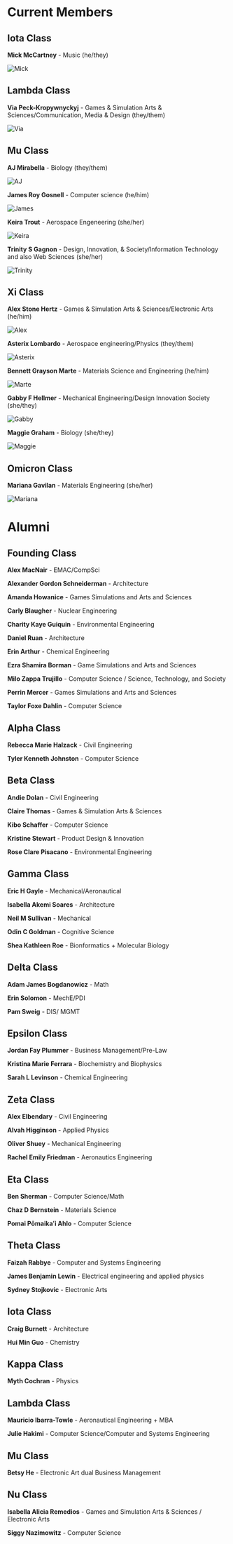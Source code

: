 # Current Members

## Iota Class

**Mick McCartney** - Music (he/they)

![Mick](photos/mick.jpg)

## Lambda Class

**Via Peck-Kropywnyckyj** - Games & Simulation Arts & Sciences/Communication, Media & Design (they/them)

![Via](photos/via.jpg)

## Mu Class

**AJ Mirabella** - Biology (they/them)

![AJ](photos/aj.jpg)

**James Roy Gosnell** - Computer science (he/him)

![James](photos/james.jpg)

**Keira Trout** - Aerospace Engeneering (she/her)

![Keira](photos/keira.jpg)

**Trinity S Gagnon** - Design, Innovation, & Society/Information Technology and also Web Sciences (she/her)

![Trinity](photos/trinity.jpg)

## Xi Class

**Alex Stone Hertz** - Games & Simulation Arts & Sciences/Electronic Arts (he/him)

![Alex](photos/alex.jpg)

**Asterix Lombardo** - Aerospace engineering/Physics (they/them)

![Asterix](photos/asterix.jpg)

**Bennett Grayson Marte** - Materials Science and Engineering (he/him)

![Marte](photos/marte.jpg)

**Gabby F Hellmer** - Mechanical Engineering/Design Innovation Society (she/they)

![Gabby](photos/gabby.jpg)

**Maggie Graham** - Biology (she/they)

![Maggie](photos/maggie.jpg)

## Omicron Class

**Mariana Gavilan** - Materials Engineering (she/her)

![Mariana](photos/mariana.jpg)

# Alumni

## Founding Class

**Alex MacNair** - EMAC/CompSci 

**Alexander Gordon Schneiderman** - Architecture 

**Amanda Howanice** - Games Simulations and Arts and Sciences 

**Carly Blaugher** - Nuclear Engineering 

**Charity Kaye Guiquin** - Environmental Engineering 

**Daniel Ruan** - Architecture 

**Erin Arthur** - Chemical Engineering 

**Ezra Shamira Borman** - Game Simulations and Arts and Sciences 

**Milo Zappa Trujillo** - Computer Science / Science, Technology, and Society 

**Perrin Mercer** - Games Simulations and Arts and Sciences 

**Taylor Foxe Dahlin** - Computer Science 

## Alpha Class

**Rebecca Marie Halzack** - Civil Engineering 

**Tyler Kenneth Johnston** - Computer Science 

## Beta Class

**Andie Dolan** - Civil Engineering 

**Claire Thomas** - Games & Simulation Arts & Sciences 

**Kibo Schaffer** - Computer Science 

**Kristine Stewart** - Product Design & Innovation 

**Rose Clare Pisacano** - Environmental Engineering 

## Gamma Class

**Eric H Gayle** - Mechanical/Aeronautical 

**Isabella Akemi Soares** - Architecture 

**Neil M Sullivan** - Mechanical  

**Odin C Goldman** - Cognitive Science 

**Shea Kathleen Roe** - Bionformatics + Molecular Biology 

## Delta Class

**Adam James Bogdanowicz** - Math 

**Erin Solomon** - MechE/PDI 

**Pam Sweig** - DIS/ MGMT 

## Epsilon Class

**Jordan Fay Plummer** - Business Management/Pre-Law 

**Kristina Marie Ferrara** - Biochemistry and Biophysics 

**Sarah L Levinson** - Chemical Engineering 

## Zeta Class

**Alex Elbendary** - Civil Engineering

**Alvah Higginson** - Applied Physics 

**Oliver Shuey** - Mechanical Engineering 

**Rachel Emily Friedman** - Aeronautics Engineering 

## Eta Class

**Ben Sherman** - Computer Science/Math 

**Chaz D Bernstein** - Materials Science 

**Pomai Pōmaikaʻi Ahlo** - Computer Science 

## Theta Class

**Faizah Rabbye** - Computer and Systems Engineering 

**James Benjamin Lewin** - Electrical engineering and applied physics 

**Sydney Stojkovic** - Electronic Arts

## Iota Class

**Craig Burnett** - Architecture

**Hui Min Guo** - Chemistry  

## Kappa Class

**Myth Cochran** - Physics

## Lambda Class

**Mauricio Ibarra-Towle** - Aeronautical Engineering + MBA 

**Julie Hakimi** - Computer Science/Computer and Systems Engineering

## Mu Class

**Betsy He** - Electronic Art dual Business Management 

## Nu Class

**Isabella Alicia Remedios** - Games and Simulation Arts & Sciences / Electronic Arts

**Siggy Nazimowitz** - Computer Science